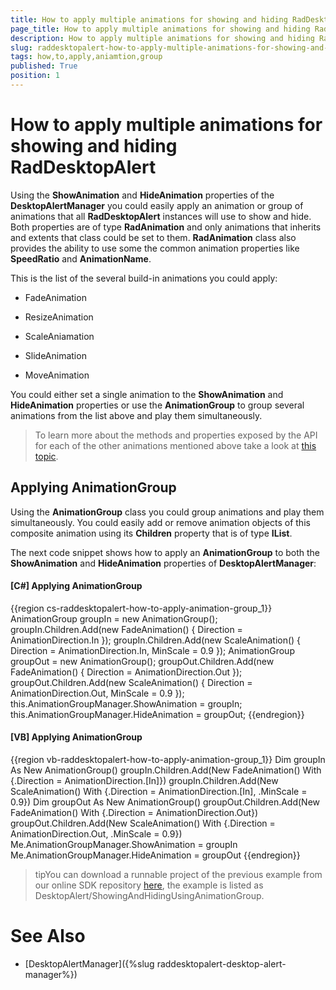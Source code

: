 ```yaml
---
title: How to apply multiple animations for showing and hiding RadDesktopAlert
page_title: How to apply multiple animations for showing and hiding RadDesktopAlert
description: How to apply multiple animations for showing and hiding RadDesktopAlert
slug: raddesktopalert-how-to-apply-multiple-animations-for-showing-and-hiding-raddesktopalert
tags: how,to,apply,aniamtion,group
published: True
position: 1
---
```


# How to apply multiple animations for showing and hiding RadDesktopAlert

Using the __ShowAnimation__ and __HideAnimation__ properties of the __DesktopAlertManager__ you could easily apply an animation or group of animations that all __RadDesktopAlert__ instances will use to show and hide. Both properties are of type __RadAnimation__ and only animations that inherits and extents that class could be set to them. __RadAnimation__ class also provides the ability to use some the common animation properties like __SpeedRatio__ and __AnimationName__.

This is the list of the several build-in animations you could apply:

* FadeAnimation

* ResizeAnimation

* ScaleAniamation

* SlideAnimation

* MoveAnimation

You could either set a single animation to the __ShowAnimation__ and __HideAnimation__ properties or use the __AnimationGroup__ to group several animations from the list above and play them simultaneously.

>To learn more about the methods and properties exposed by the API for each of the other animations mentioned above take a look at [this topic](http://docs.telerik.com/devtools/wpf/api/html/N_Telerik_Windows_Controls_Animation.htm).

## Applying AnimationGroup

Using the __AnimationGroup__ class you could group animations and play them simultaneously. You could easily add or remove animation objects of this composite animation using its __Children__ property that is of type __IList__. 

The next code snippet shows how to apply an __AnimationGroup__ to both the __ShowAnimation__ and __HideAnimation__ properties of __DesktopAlertManager__:

#### __[C#] Applying AnimationGroup__

{{region cs-raddesktopalert-how-to-apply-animation-group_1}}
	AnimationGroup groupIn = new AnimationGroup();
	groupIn.Children.Add(new FadeAnimation() { Direction = AnimationDirection.In });
	groupIn.Children.Add(new ScaleAnimation() { Direction = AnimationDirection.In, MinScale = 0.9 });
	AnimationGroup groupOut = new AnimationGroup();
	groupOut.Children.Add(new FadeAnimation() { Direction = AnimationDirection.Out });
	groupOut.Children.Add(new ScaleAnimation() { Direction = AnimationDirection.Out, MinScale = 0.9 });
	this.AnimationGroupManager.ShowAnimation = groupIn;
	this.AnimationGroupManager.HideAnimation = groupOut;
{{endregion}}

#### __[VB] Applying AnimationGroup__

{{region vb-raddesktopalert-how-to-apply-animation-group_1}}
	Dim groupIn As New AnimationGroup()
	groupIn.Children.Add(New FadeAnimation() With {.Direction = AnimationDirection.[In]})
	groupIn.Children.Add(New ScaleAnimation() With {.Direction = AnimationDirection.[In], .MinScale = 0.9})
	Dim groupOut As New AnimationGroup()
	groupOut.Children.Add(New FadeAnimation() With {.Direction = AnimationDirection.Out})
	groupOut.Children.Add(New ScaleAnimation() With {.Direction = AnimationDirection.Out, .MinScale = 0.9})
	Me.AnimationGroupManager.ShowAnimation = groupIn
	Me.AnimationGroupManager.HideAnimation = groupOut
{{endregion}}

>tipYou can download a runnable project of the previous example from our online SDK repository [here](https://github.com/telerik/xaml-sdk), the example is listed as DesktopAlert/ShowingAndHidingUsingAnimationGroup.

# See Also

 * [DesktopAlertManager]({%slug raddesktopalert-desktop-alert-manager%})
